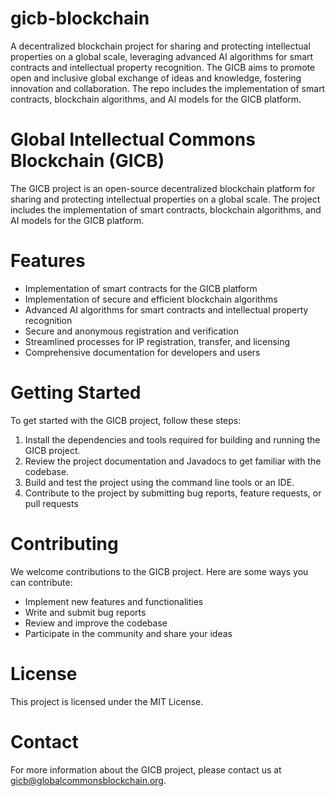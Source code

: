 # gicb-blockchain 

A decentralized blockchain project for sharing and protecting intellectual properties on a global scale, leveraging advanced AI algorithms for smart contracts and intellectual property recognition. The GICB aims to promote open and inclusive global exchange of ideas and knowledge, fostering innovation and collaboration. The repo includes the implementation of smart contracts, blockchain algorithms, and AI models for the GICB platform.

# Global Intellectual Commons Blockchain (GICB)

The GICB project is an open-source decentralized blockchain platform for sharing and protecting intellectual properties on a global scale. The project includes the implementation of smart contracts, blockchain algorithms, and AI models for the GICB platform.

# Features

- Implementation of smart contracts for the GICB platform
- Implementation of secure and efficient blockchain algorithms
- Advanced AI algorithms for smart contracts and intellectual property recognition
- Secure and anonymous registration and verification
- Streamlined processes for IP registration, transfer, and licensing
- Comprehensive documentation for developers and users

# Getting Started

To get started with the GICB project, follow these steps:

1. Install the dependencies and tools required for building and running the GICB project.
2. Review the project documentation and Javadocs to get familiar with the codebase.
3. Build and test the project using the command line tools or an IDE.
4. Contribute to the project by submitting bug reports, feature requests, or pull requests

# Contributing

We welcome contributions to the GICB project. Here are some ways you can contribute:

- Implement new features and functionalities
- Write and submit bug reports
- Review and improve the codebase
- Participate in the community and share your ideas

# License

This project is licensed under the MIT License.

# Contact

For more information about the GICB project, please contact us at gicb@globalcommonsblockchain.org.
